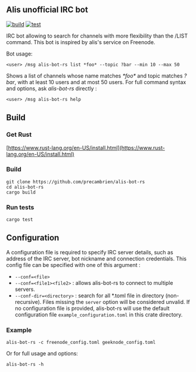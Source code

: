 ## Alis unofficial IRC bot
[![build](https://github.com/precambrien/alis-bot-rs/workflows/build/badge.svg)](https://github.com/precambrien/alis-bot-rs/actions?query=branch%3Amaster+event%3Apush+workflow%3Abuild)
[![test](https://github.com/precambrien/alis-bot-rs/workflows/tests/badge.svg)](https://github.com/precambrien/alis-bot-rs/actions?query=branch%3Amaster+event%3Apush+workflow%3Atests)

IRC bot allowing to search for channels with more flexibility than the /LIST command.
This bot is inspired by alis's service on Freenode. 

Bot usage:

    <user> /msg alis-bot-rs list *foo* --topic ?bar --min 10 --max 50
Shows a list of channels whose name matches *\*foo\** and topic matches *?bar*, with at least 10 users and at most 50 users.
For full command syntax and options, ask *alis-bot-rs* directly  : 

	<user> /msg alis-bot-rs help

## Build

### Get Rust

[https://www.rust-lang.org/en-US/install.html](https://www.rust-lang.org/en-US/install.html)

### Build

    git clone https://github.com/precambrien/alis-bot-rs
    cd alis-bot-rs
    cargo build
    
### Run tests

    cargo test
    
## Configuration

A configuration file is required to specify IRC server details, such as address of the IRC server, bot nickname and connection credentials. 
This config file can be specified with one of this argument :

- `--conf=<file>`
- `--conf=<file1><file2>` : allows alis-bot-rs to connect to multiple servers.
- `--conf-dir=<directory>` : search for all *.toml file in directory (non-recursive). Files missing the `server` option will be considered unvalid.
If no configuration file is provided, alis-bot-rs will use the default configuration file `example_configuration.toml` in this crate directory.

### Example

    alis-bot-rs -c freenode_config.toml geeknode_config.toml

Or for full usage and options:

    alis-bot-rs -h
